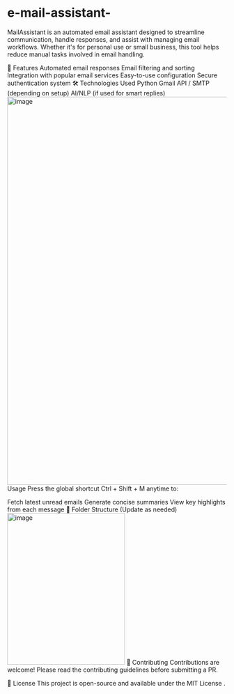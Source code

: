 # e-mail-assistant-
MailAssistant is an automated email assistant designed to streamline communication, handle responses, and assist with managing email workflows. Whether it's for personal use or small business, this tool helps reduce manual tasks involved in email handling.

🚀 Features
Automated email responses
Email filtering and sorting
Integration with popular email services
Easy-to-use configuration
Secure authentication system
🛠️ Technologies Used
Python
Gmail API / SMTP (depending on setup)
AI/NLP (if used for smart replies)
<img width="1600" height="891" alt="image" src="https://github.com/user-attachments/assets/1240abb4-25d0-4658-859b-2964dd50a737" />
Usage
Press the global shortcut Ctrl + Shift + M anytime to:

Fetch latest unread emails
Generate concise summaries
View key highlights from each message
📁 Folder Structure (Update as needed)
<img width="270" height="348" alt="image" src="https://github.com/user-attachments/assets/830afe57-0a3a-438a-952a-6c45d056b301" />
🤝 Contributing
Contributions are welcome! Please read the contributing guidelines before submitting a PR.

📄 License
This project is open-source and available under the MIT License .

